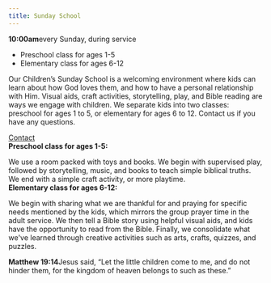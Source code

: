 ```yaml
---
title: Sunday School
---
```

**10:00am**every Sunday, during service

* Preschool class for ages 1-5
* Elementary class for ages 6-12

Our Children’s Sunday School is a welcoming environment where kids can learn about how God loves them, and how to have a personal relationship with Him. Visual aids, craft activities, storytelling, play, and Bible reading are ways we engage with children. We separate kids into two classes: preschool for ages 1 to 5, or elementary for ages 6 to 12. Contact us if you have any questions.

[Contact](http://cornerstonepres.net/about.html#contact)\
**Preschool class for ages 1-5:**

We use a room packed with toys and books. We begin with supervised play, followed by storytelling, music, and books to teach simple biblical truths. We end with a simple craft activity, or more playtime.\
**Elementary class for ages 6-12:**

We begin with sharing what we are thankful for and praying for specific needs mentioned by the kids, which mirrors the group prayer time in the adult service. We then tell a Bible story using helpful visual aids, and kids have the opportunity to read from the Bible. Finally, we consolidate what we've learned through creative activities such as arts, crafts, quizzes, and puzzles.

**Matthew 19:14**Jesus said, “Let the little children come to me, and do not hinder them, for the kingdom of heaven belongs to such as these.”
